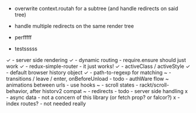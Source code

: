 - overwrite context.routah for a subtree (and handle redirects on said tree)
- handle multiple redirects on the same render tree

- perfffff
- testsssss

✓ - server side rendering
✓ - dynamic routing - require.ensure should just work
✓ - redux-simple-router - it just works!
✓ - activeClass / activeStyle
✓ - default browser history object
✓ - path-to-regexp for matching
~ - transitions / leave / enter, onBeforeUnload - todo - authWare flow
~ animations between urls - use hooks
~ - scroll states - rackt/scroll-behavior, after historv2 compat
~ - redirects - todo - server side handling
x - async data - not a concern of this library (or fetch prop? or falcor?)
x - index routes? - not needed really
